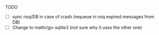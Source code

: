 TODO
- [ ] sync nsq/DB in case of crash (requeue in nsq expired messages from DB)
- [ ] Change to mattn/go-sqlite3 (not sure why it uses the other one)
